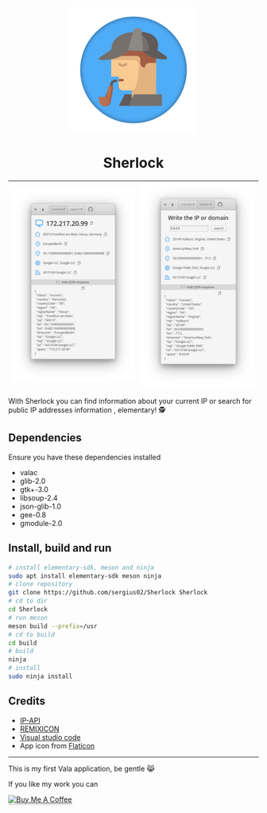 
<p align="center">
  <img src="data/icons/128/com.github.sergius02.sherlock.svg" alt="Icon" />
</p>
<h1 align="center">Sherlock</h1>

|![alt](screenshots/Sherlock.png) |![alt](screenshots/Sherlock2.png)|
|---------------------|---------------------|

With Sherlock you can find information about your current IP or search for public IP addresses information , elementary! 🕵️

## Dependencies

Ensure you have these dependencies installed

* valac
* glib-2.0
* gtk+-3.0
* libsoup-2.4
* json-glib-1.0
* gee-0.8
* gmodule-2.0

## Install, build and run

```bash
# install elementary-sdk, meson and ninja
sudo apt install elementary-sdk meson ninja
# clone repository
git clone https://github.com/sergius02/Sherlock Sherlock
# cd to dir
cd Sherlock
# run meson
meson build --prefix=/usr
# cd to build
cd build
# build
ninja
# install
sudo ninja install
```

## Credits

* [IP-API](https://ip-api.com/)
* [REMIXICON](https://remixicon.com/)
* [Visual studio code](https://code.visualstudio.com/)
* App icon from [Flaticon](https://www.flaticon.es/)

----------
This is my first Vala application, be gentle 😹️

If you like my work you can

<a href="https://www.buymeacoffee.com/sergius02" target="_blank"><img src="https://www.buymeacoffee.com/assets/img/custom_images/orange_img.png" alt="Buy Me A Coffee" style="height: 41px !important;width: 174px !important;box-shadow: 0px 3px 2px 0px rgba(190, 190, 190, 0.5) !important;-webkit-box-shadow: 0px 3px 2px 0px rgba(190, 190, 190, 0.5) !important;" ></a>
